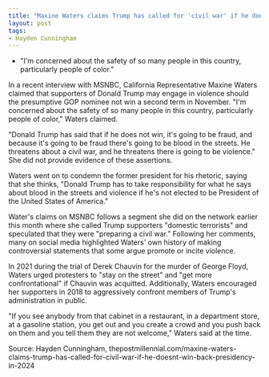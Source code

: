 ```yaml
---
title: "Maxine Waters claims Trump has called for 'civil war' if he doesn't win back presidency in 2024"
layout: post
tags:
- Hayden Cunningham
---
```



- "I'm concerned about the safety of so many people in this country, particularly people of color."

In a recent interview with MSNBC, California Representative Maxine Waters claimed that supporters of Donald Trump may engage in violence should the presumptive GOP nominee not win a second term in November. "I'm concerned about the safety of so many people in this country, particularly people of color," Waters claimed.

"Donald Trump has said that if he does not win, it's going to be fraud, and because it's going to be fraud there's going to be blood in the streets. He threatens about a civil war, and he threatens there is going to be violence." She did not provide evidence of these assertions.

Waters went on to condemn the former president for his rhetoric, saying that she thinks, "Donald Trump has to take responsibility for what he says about blood in the streets and violence if he's not elected to be President of the United States of America."

Water's claims on MSNBC follows a segment she did on the network earlier this month where she called Trump supporters "domestic terrorists" and speculated that they were "preparing a civil war." Following her comments, many on social media highlighted Waters' own history of making controversial statements that some argue promote or incite violence.

In 2021 during the trial of Derek Chauvin for the murder of George Floyd, Waters urged protesters to "stay on the street" and "get more confrontational" if Chauvin was acquitted. Additionally, Waters encouraged her supporters in 2018 to aggressively confront members of Trump's administration in public.

"If you see anybody from that cabinet in a restaurant, in a department store, at a gasoline station, you get out and you create a crowd and you push back on them and you tell them they are not welcome," Waters said at the time.

Source: Hayden Cunningham, thepostmillennial.com/maxine-waters-claims-trump-has-called-for-civil-war-if-he-doesnt-win-back-presidency-in-2024
